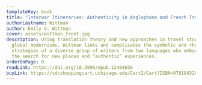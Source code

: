 ```yaml
---
templateKey: book
title: "Interwar Itineraries: Authenticity in Anglophone and French Travel Writing"
authorLastname: Wittman
author: Emily O. Wittman
cover: assets/wittman_front.jpg
description: Using translation theory and new approaches in travel studies and
  global modernisms, Wittman links and complicates the symbolic and rhetorical
  strategies of a diverse group of writers from two languages who embarked on
  the search for new places and “authentic” experiences.
orderOnPage: 0
readLink: https://doi.org/10.3998/mpub.12404656
buyLink: https://cdcshoppingcart.uchicago.edu/Cart2/Cart?ISBN=9781943208302&PRESS=amherst
---
```

